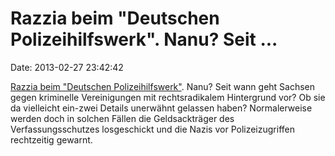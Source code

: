 Razzia beim \"Deutschen Polizeihilfswerk\". Nanu? Seit \...
===========================================================

Date: 2013-02-27 23:42:42

[Razzia beim \"Deutschen
Polizeihilfswerk\"](http://www.l-iz.de/Leben/F%C3%A4lle%20und%20Unf%C3%A4lle/2013/02/Staatsanwaltschaft-ermittelt-gegen-Deutsches-Polizei-Hilfswerk-Razzia-46655.html).
Nanu? Seit wann geht Sachsen gegen kriminelle Vereinigungen mit
rechtsradikalem Hintergrund vor? Ob sie da vielleicht ein-zwei Details
unerwähnt gelassen haben? Normalerweise werden doch in solchen Fällen
die Geldsackträger des Verfassungsschutzes losgeschickt und die Nazis
vor Polizeizugriffen rechtzeitig gewarnt.

